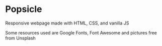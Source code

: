 # Popsicle

Responsive webpage made with HTML, CSS, and vanilla JS

Some resources used are Google Fonts, Font Awesome and pictures free from Unsplash
